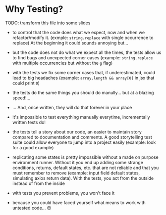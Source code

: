 # Why Testing?

TODO: transform this file into some slides

- to control that the code does what we expect, now and when we refactor/modify it. (exmple: `string.replace` with single occurrence to replace) At the beginning it could sounds annoying but...

- but the code does not do what we expect all the times, the tests allow us to find bugs and unexpected corner cases (example: `string.replace` with multiple occurrencies but without the `g` flag)

- with the tests we fix some corner cases that, if underestimated, could lead to big headaches (example: `array.length && array[0]` in jsx that could print `0`)

- the tests do the same things you should do manully... but at a blazing speed!...

- ... And, once written, they will do that forever in your place

- it's impossible to test everything manually everytime, incrementally written tests do!

- the tests tell a story about our code, an easier to maintain story compared to documentation and comments. A good storytelling test suite could allow everyone to jump into a project easily (example: look for a good example)

- replicating some states is pretty impossible without a made on purpose environment runner. Without it you end up adding some strange conditions, returns, default states, etc. that are not reliable and that you must remember to remove (example: input field default states, simulating axios return data). With the tests, you act from the outside instead of from the inside

- with tests you prevent problems, you won't face it

- because you could have faced yourself what means to work with untested code... 😊
